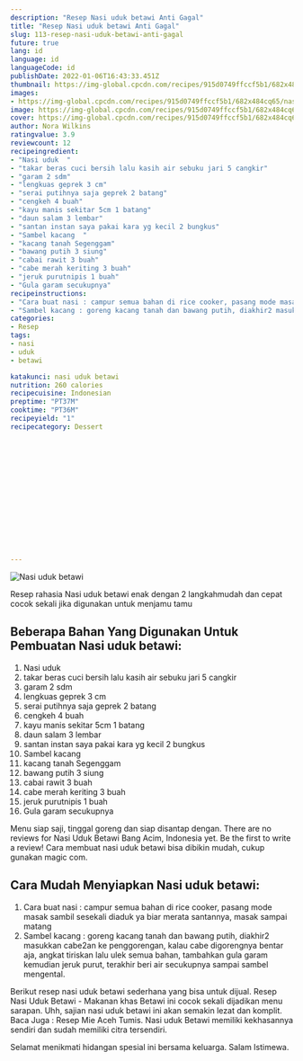 ```yaml
---
description: "Resep Nasi uduk betawi Anti Gagal"
title: "Resep Nasi uduk betawi Anti Gagal"
slug: 113-resep-nasi-uduk-betawi-anti-gagal
future: true
lang: id
language: id
languageCode: id
publishDate: 2022-01-06T16:43:33.451Z 
thumbnail: https://img-global.cpcdn.com/recipes/915d0749ffccf5b1/682x484cq65/nasi-uduk-betawi-foto-resep-utama.webp
images:
- https://img-global.cpcdn.com/recipes/915d0749ffccf5b1/682x484cq65/nasi-uduk-betawi-foto-resep-utama.webp
image: https://img-global.cpcdn.com/recipes/915d0749ffccf5b1/682x484cq65/nasi-uduk-betawi-foto-resep-utama.webp
cover: https://img-global.cpcdn.com/recipes/915d0749ffccf5b1/682x484cq65/nasi-uduk-betawi-foto-resep-utama.webp
author: Nora Wilkins
ratingvalue: 3.9
reviewcount: 12
recipeingredient:
- "Nasi uduk  "
- "takar beras cuci bersih lalu kasih air sebuku jari 5 cangkir"
- "garam 2 sdm"
- "lengkuas geprek 3 cm"
- "serai putihnya saja geprek 2 batang"
- "cengkeh 4 buah"
- "kayu manis sekitar 5cm 1 batang"
- "daun salam 3 lembar"
- "santan instan saya pakai kara yg kecil 2 bungkus"
- "Sambel kacang  "
- "kacang tanah Segenggam"
- "bawang putih 3 siung"
- "cabai rawit 3 buah"
- "cabe merah keriting 3 buah"
- "jeruk purutnipis 1 buah"
- "Gula garam secukupnya"
recipeinstructions:
- "Cara buat nasi : campur semua bahan di rice cooker, pasang mode masak sambil sesekali diaduk ya biar merata santannya, masak sampai matang"
- "Sambel kacang : goreng kacang tanah dan bawang putih, diakhir2 masukkan cabe2an ke penggorengan, kalau cabe digorengnya bentar aja, angkat tiriskan lalu ulek semua bahan, tambahkan gula garam kemudian jeruk purut, terakhir beri air secukupnya sampai sambel mengental."
categories:
- Resep
tags:
- nasi
- uduk
- betawi

katakunci: nasi uduk betawi 
nutrition: 260 calories
recipecuisine: Indonesian
preptime: "PT37M"
cooktime: "PT36M"
recipeyield: "1"
recipecategory: Dessert


     
    
    
    
    
    
    
    
    
    
    
      
    
---
```



![Nasi uduk betawi](https://img-global.cpcdn.com/recipes/915d0749ffccf5b1/682x484cq65/nasi-uduk-betawi-foto-resep-utama.webp)

Resep rahasia Nasi uduk betawi  enak dengan 2 langkahmudah dan cepat cocok sekali jika digunakan untuk menjamu tamu

<!--inarticleads1-->

## Beberapa Bahan Yang Digunakan Untuk Pembuatan Nasi uduk betawi:

1. Nasi uduk  
1. takar beras cuci bersih lalu kasih air sebuku jari 5 cangkir
1. garam 2 sdm
1. lengkuas geprek 3 cm
1. serai putihnya saja geprek 2 batang
1. cengkeh 4 buah
1. kayu manis sekitar 5cm 1 batang
1. daun salam 3 lembar
1. santan instan saya pakai kara yg kecil 2 bungkus
1. Sambel kacang  
1. kacang tanah Segenggam
1. bawang putih 3 siung
1. cabai rawit 3 buah
1. cabe merah keriting 3 buah
1. jeruk purutnipis 1 buah
1. Gula garam secukupnya

Menu siap saji, tinggal goreng dan siap disantap dengan. There are no reviews for Nasi Uduk Betawi Bang Acim, Indonesia yet. Be the first to write a review! Cara membuat nasi uduk betawi bisa dibikin mudah, cukup gunakan magic com. 

<!--inarticleads2-->

## Cara Mudah Menyiapkan Nasi uduk betawi:

1. Cara buat nasi : campur semua bahan di rice cooker, pasang mode masak sambil sesekali diaduk ya biar merata santannya, masak sampai matang
1. Sambel kacang : goreng kacang tanah dan bawang putih, diakhir2 masukkan cabe2an ke penggorengan, kalau cabe digorengnya bentar aja, angkat tiriskan lalu ulek semua bahan, tambahkan gula garam kemudian jeruk purut, terakhir beri air secukupnya sampai sambel mengental.


Berikut resep nasi uduk betawi sederhana yang bisa untuk dijual. Resep Nasi Uduk Betawi - Makanan khas Betawi ini cocok sekali dijadikan menu sarapan. Uhh, sajian nasi uduk betawi ini akan semakin lezat dan komplit. Baca Juga : Resep Mie Aceh Tumis. Nasi uduk Betawi memiliki kekhasannya sendiri dan sudah memiliki citra tersendiri. 

Selamat menikmati hidangan spesial ini bersama keluarga. Salam Istimewa.

